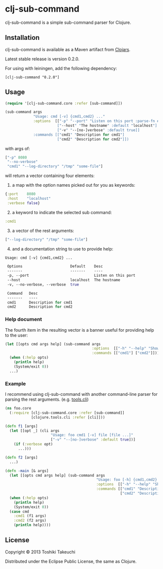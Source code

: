 # clj-sub-command

clj-sub-command is a simple sub-command parser for Clojure.

## Installation

clj-sub-command is available as a Maven artifact from [Clojars][1].

Latest stable release is version 0.2.0.

For using with leiningen, add the following dependency:

```
[clj-sub-command "0.2.0"]
```

## Usage

```clojure
(require '[clj-sub-command.core :refer [sub-command]])

(sub-command args
             "Usage: cmd [-v] {cmd1,cmd2} ..."
             :options  [["-p" "--port" "Listen on this port :parse-fn #(Integer. %)]
                        ["--host" "The hostname" :default "localhost"]
                        ["-v" "--[no-]verbose" :default true]]
             :commands [["cmd1" "Description for cmd1"]
                        ["cmd2" "Description for cmd2"]])
```

with args of:

```clojure
["-p" 8080
 "--no-verbose"
 "cmd1" "--log-directory" "/tmp" "some-file"]
```

will return a vector containing four elements:

1) a map with the option names picked out for you as keywords:

```clojure
{:port    8080
 :host    "localhost"
 :verbose false}
```

2) a keyword to indicate the selected sub command:

```clojure
:cmd1
```

3) a vector of the rest arguments:

```clojure
["--log-directory" "/tmp" "some-file"]
```

4) and a documentation string to use to provide help:

```clojure
Usage: cmd [-v] {cmd1,cmd2} ...

 Options                      Default    Desc
 -------                      -------    ----
 -p, --port                              Listen on this port
 --host                       localhost  The hostname
 -v, --no-verbose, --verbose  true

 Command   Desc
 -------   ----
 cmd1      Description for cmd1
 cmd2      Description for cmd2

```

### Help document

The fourth item in the resulting vector is a banner useful for providing help to the user:

```clojure
(let [[opts cmd args help] (sub-command args
                                        :options  [["-h" "--help" "Show help" :default false :flag true]]
                                        :commands [["cmd1"] ["cmd2"]])]
  (when (:help opts)
    (println help)
    (System/exit 0))
  ...)
```

### Example

I recommend using clj-sub-command with another command-line parser for parsing the rest arguments.
(e.g. [tools.cli][2])

```clojure
(ns foo.core
  (:require [clj-sub-command.core :refer [sub-command]]
            [clojure.tools.cli :refer [cli]]))

(defn f1 [args]
  (let [[opt _] (cli args
                     "Usage: foo cmd1 [-v] file [file ...]"
                     ["-v" "--[no-]verbose" :default true])]
    (if (:verbose opt)
      ...)))

(defn f2 [args]
  ...)

(defn -main [& args]
  (let [[opts cmd args help] (sub-command args
                                          "Usage: foo [-h] {cmd1,cmd2} ..."
                                          :options  [["-h" "--help" "Show help" :default false :flag true]]
                                          :commands [["cmd1" "Description for cmd1"]
                                                     ["cmd2" "Description for cmd2"]])]
  (when (:help opts)
    (println help)
    (System/exit 0))
  (case cmd
    :cmd1 (f1 args)
    :cmd2 (f2 args)
    (println help))))
```

## License

Copyright © 2013 Toshiki Takeuchi

Distributed under the Eclipse Public License, the same as Clojure.

[1]: https://clojars.org/clj-sub-command
[2]: https://github.com/clojure/tools.cli
